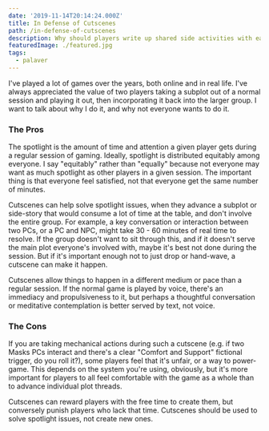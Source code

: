 ```yaml
---
date: '2019-11-14T20:14:24.000Z'
title: In Defense of Cutscenes
path: /in-defense-of-cutscenes
description: Why should players write up shared side activities with each other?
featuredImage: ./featured.jpg
tags:
  - palaver
---
```

    


I've played a lot of games over the years, both online and in real life. I've always appreciated the value of two players taking a subplot out of a normal session and playing it out, then incorporating it back into the larger group. I want to talk about why I do it, and why not everyone wants to do it.

### The Pros

The spotlight is the amount of time and attention a given player gets during a regular session of gaming. Ideally, spotlight is distributed equitably among everyone. I say "equitably" rather than "equally" because not everyone may want as much spotlight as other players in a given session. The important thing is that everyone feel satisfied, not that everyone get the same number of minutes.

Cutscenes can help solve spotlight issues, when they advance a subplot or side-story that would consume a lot of time at the table, and don't involve the entire group. For example, a key conversation or interaction between two PCs, or a PC and NPC, might take 30 - 60 minutes of real time to resolve. If the group doesn't want to sit through this, and if it doesn't serve the main plot everyone's involved with, maybe it's best not done during the session. But if it's important enough not to just drop or hand-wave, a cutscene can make it happen.

Cutscenes allow things to happen in a different medium or pace than a regular session. If the normal game is played by voice, there's an immediacy and propulsiveness to it, but perhaps a thoughtful conversation or meditative contemplation is better served by text, not voice.

### The Cons

If you are taking mechanical actions during such a cutscene (e.g. if two Masks PCs interact and there's a clear "Comfort and Support" fictional trigger, do you roll it?), some players feel that it's unfair, or a way to power-game. This depends on the system you're using, obviously, but it's more important for players to all feel comfortable with the game as a whole than to advance individual plot threads.

Cutscenes can reward players with the free time to create them, but conversely punish players who lack that time. Cutscenes should be used to solve spotlight issues, not create new ones.


    